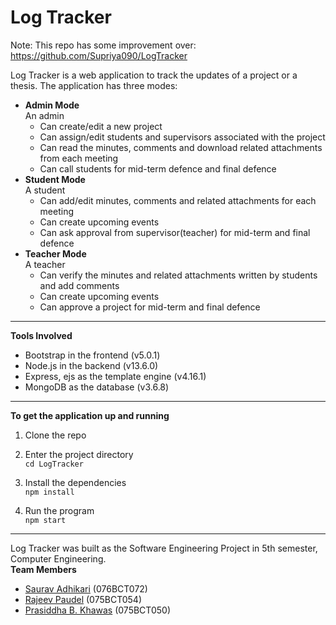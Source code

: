 
# Log Tracker

Note: This repo has some improvement over: https://github.com/Supriya090/LogTracker

Log Tracker is a web application to track the updates of a project or a thesis. The application has three modes:
* **Admin Mode**   
An admin 
	* Can create/edit a new project
	* Can assign/edit students and supervisors associated with the project
	* Can read the minutes, comments and download related attachments from each meeting  
	* Can call students for mid-term defence and final defence
* **Student Mode**   
A student
    * Can add/edit minutes, comments and related attachments for each meeting
    * Can create upcoming events 
    * Can ask approval from supervisor(teacher) for mid-term and final defence
* **Teacher Mode**   
A teacher
	* Can verify the minutes and related attachments written by students and add comments
	* Can create upcoming events 
	* Can approve a project for mid-term and final defence
----
**Tools Involved**   
* Bootstrap in the frontend (v5.0.1)
* Node.js in the backend (v13.6.0)
* Express, ejs as the template engine (v4.16.1)
* MongoDB as the database (v3.6.8)

----
**To get the application up and running**   
1. Clone the repo    

2. Enter the project directory    
`cd LogTracker`

3. Install the dependencies    
`npm install`

4. Run the program    
`npm start`

----

Log Tracker was built as the Software Engineering Project in 5th semester, Computer Engineering.  
**Team Members**    
* [Saurav Adhikari](https://github.com/ersauravadhikari) (076BCT072)
* [Rajeev Paudel](https://github.com/) (075BCT054)
* [Prasiddha B. Khawas](https://github.com/) (075BCT050)
 

